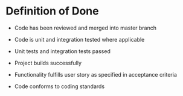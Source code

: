 # Definition of Done

  * Code has been reviewed and merged into master branch
  
  * Code is unit and integration tested where applicable
  
  * Unit tests and integration tests passed
  
  * Project builds successfully
  
  * Functionality fulfills user story as specified in acceptance criteria
  
  * Code conforms to coding standards
  
